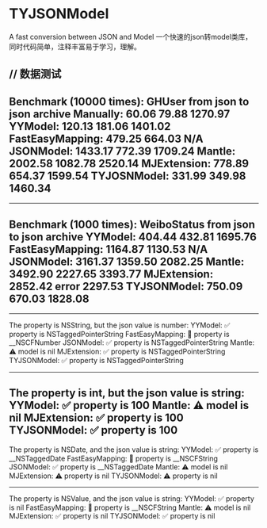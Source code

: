 # TYJSONModel
A fast conversion between JSON and Model
一个快速的json转model类库，同时代码简单，注释丰富易于学习，理解。

// 数据测试
----------------------
Benchmark (10000 times):
GHUser          from json    to json    archive
Manually:           60.06      79.88    1270.97
YYModel:           120.13     181.06    1401.02
FastEasyMapping:   479.25     664.03        N/A
JSONModel:        1433.17     772.39    1709.24
Mantle:           2002.58    1082.78    2520.14
MJExtension:       778.89     654.37    1599.54
TYJOSNModel:        331.99     349.98    1460.34
----------------------

----------------------
Benchmark (1000 times):
WeiboStatus     from json    to json    archive
YYModel:           404.44     432.81    1695.76
FastEasyMapping:  1164.87    1130.53        N/A
JSONModel:        3161.37    1359.50    2082.25
Mantle:           3492.90    2227.65    3393.77
MJExtension:      2852.42      error    2297.53
TYJSONModel:        750.09     670.03    1828.08
----------------------

----------------------
The property is NSString, but the json value is number:
YYModel:         ✅ property is NSTaggedPointerString
FastEasyMapping: 🚫 property is __NSCFNumber
JSONModel:       ✅ property is NSTaggedPointerString
Mantle:          ⚠️ model is nil
MJExtension:     ✅ property is NSTaggedPointerString
TYJSONModel:     ✅ property is NSTaggedPointerString

----------------------
The property is int, but the json value is string:
YYModel:         ✅ property is 100
Mantle:          ⚠️ model is nil
MJExtension:     ✅ property is 100
TYJSONModel:     ✅ property is 100
----------------------
The property is NSDate, and the json value is string:
YYModel:         ✅ property is __NSTaggedDate
FastEasyMapping: 🚫 property is __NSCFString
JSONModel:       ✅ property is __NSTaggedDate
Mantle:          ⚠️ model is nil
MJExtension:     ⚠️ property is nil
TYJSONModel:     ⚠️ property is nil

----------------------
The property is NSValue, and the json value is string:
YYModel:         ✅ property is nil
FastEasyMapping: 🚫 property is __NSCFString
Mantle:          ⚠️ model is nil
MJExtension:     ✅ property is nil
TYJSONModel:     ✅ property is nil


